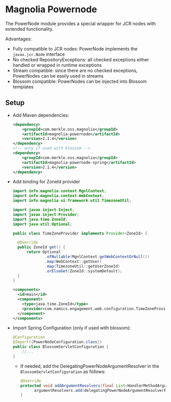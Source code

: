 # Magnolia Powernode
The PowerNode module provides a special wrapper for JCR nodes with
extended functionality.

Advantages:
* Fully compatible to JCR nodes: PowerNode implements the `javax.jcr.Node` interface
* No checked RepositoryExceptions: all checked exceptions either handled or wrapped in runtime exceptions
* Stream compatible: since there are no checked exceptions, PowerNodes can be easily used in streams
* Blossom compatible: PowerNodes can be injected into Blossom templates

## Setup

* Add Maven dependencies:
  ```xml
  <dependency>
      <groupId>com.merkle.oss.magnolia</groupId>
      <artifactId>magnolia-powernode</artifactId>
      <version>2.1.4</version>
  </dependency>
  <!-- only if used with blossom -->
  <dependency>
      <groupId>com.merkle.oss.magnolia</groupId>
      <artifactId>magnolia-powernode-spring</artifactId>
      <version>2.1.4</version>
  </dependency>
  ```

* Add binding for ZoneId provider
  ```java
  import info.magnolia.context.MgnlContext;
  import info.magnolia.context.WebContext;
  import info.magnolia.ui.framework.util.TimezoneUtil;
  
  import javax.inject.Inject;
  import javax.inject.Provider;
  import java.time.ZoneId;
  import java.util.Optional;
  
  public class TimeZoneProvider implements Provider<ZoneId> {
  
    @Override
    public ZoneId get() {
        return Optional
                .ofNullable(MgnlContext.getWebContextOrNull())
                .map(WebContext::getUser)
                .map(TimezoneUtil::getUserZoneId)
                .orElseGet(ZoneId::systemDefault);
    }
  }
  ```
  ```xml
  <components>
    <id>main</id>
    <component>
      <type>java.time.ZoneId</type>
      <provider>com.namics.engagement.web.configuration.TimeZoneProvider</provider>
    </component>
  </components>
  ```

* Import Spring Configuration (only if used with blossom):
  ```java
  @Configuration
  @Import({PowerNodeConfiguration.class})
  public class BlossomServletConfiguration {
      //...
  }
  ```

  * If needed, add the DelegatingPowerNodeArgumentResolver in the `BlossomServletConfiguration` as follows:
    ```java
    @Override
    protected void addArgumentResolvers(final List<HandlerMethodArgumentResolver> argumentResolvers) {
          argumentResolvers.add(delegatingPowerNodeArgumentResolverFactory.create(new BlossomHandlerMethodArgumentResolver()));
    }
    ```
